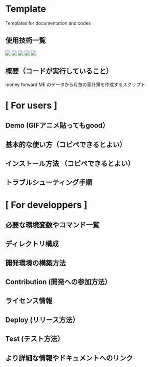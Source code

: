 # Template 
Templates for documentation and codes

## 使用技術一覧
<!-- シールド一覧 -->
<!-- 該当するプロジェクトの中から任意のものを選ぶ-->
<!-- <img src="https://img.shields.io/badge/{バッジ左の文字}-{バッジ右の文字}-{色}.svg?logo={ロゴ名}&style=for-the-badge"> -->
<!-- ロゴは simpleIcon https://simpleicons.org/ から選べる -->
<p style="display: inline">
  <!-- フロントエンドのフレームワーク一覧 -->
  <!--<img src="https://img.shields.io/badge/-Node.js-000000.svg?logo=node.js&style=for-the-badge"> -->
  <img src="https://img.shields.io/badge/-Next.js-000000.svg?logo=next.js&style=for-the-badge">
  <!-- <img src="https://img.shields.io/badge/-TailwindCSS-000000.svg?logo=tailwindcss&style=for-the-badge">
  <img src="https://img.shields.io/badge/-React-20232A?style=for-the-badge&logo=react&logoColor=61DAFB"> 
  -->
  <!-- バックエンドのフレームワーク一覧 -->
  <!--
  <img src="https://img.shields.io/badge/-Django-092E20.svg?logo=django&style=for-the-badge">
  -->
  <!-- バックエンドの言語一覧 -->
 
  <img src="https://img.shields.io/badge/-Node.js-4285F4.svg?logo=node.js&style=for-the-badge">
   <!--
    [![NPM version](https://badge.fury.io/js/badge-list.svg)](http://badge.fury.io/js/badge-list)
  <img src="https://img.shields.io/badge/-GAS-4285F4.svg?logo=googleappsscript&style=for-the-badge">
  <img src="https://img.shields.io/badge/-Python-F2C63C.svg?logo=python&style=for-the-badge">
  -->
  <!-- ミドルウェア一覧 -->
  <img src="https://img.shields.io/badge/-prisma-2D3748.svg?logo=prisma&style=for-the-badge">
  <!--
  <img src="https://img.shields.io/badge/-Nginx-269539.svg?logo=nginx&style=for-the-badge">
  <img src="https://img.shields.io/badge/-MySQL-4479A1.svg?logo=mysql&style=for-the-badge&logoColor=white">
  <img src="https://img.shields.io/badge/-Gunicorn-199848.svg?logo=gunicorn&style=for-the-badge&logoColor=white">
  -->

  <!-- インフラ一覧 -->
  <img src="https://img.shields.io/badge/-vercel-000000.svg?logo=vercel&style=for-the-badge">
  <!--<img src="https://img.shields.io/badge/-MongoDB-47A248.svg?logo=mongodb&style=for-the-badge">-->
  <img src="https://img.shields.io/badge/-postgresql-4169E1.svg?logo=postgresql&style=for-the-badge">

  <!--
  <img src="https://img.shields.io/badge/-Google%20cloud-4285F4.svg?logo=google-cloud&style=for-the-badge">
  <img src="https://img.shields.io/badge/-Docker-1488C6.svg?logo=docker&style=for-the-badge">
  <img src="https://img.shields.io/badge/-githubactions-FFFFFF.svg?logo=github-actions&style=for-the-badge">
  <img src="https://img.shields.io/badge/-Amazon%20aws-232F3E.svg?logo=amazon-aws&style=for-the-badge">
  <img src="https://img.shields.io/badge/-terraform-20232A?style=for-the-badge&logo=terraform&logoColor=844EBA">
  -->
</p>

## 概要（コードが実行していること） 
money forward ME のデータから月毎の家計簿を作成するスクリプト

# [ For users ]
## Demo (GIFアニメ貼ってもgood）
## 基本的な使い方（コピペできるとよい）
## インストール方法 （コピペできるとよい）
## トラブルシューティング手順

# [ For developpers ]
## 必要な環境変数やコマンド一覧
## ディレクトリ構成
## 開発環境の構築方法

## Contribution (開発への参加方法）
## ライセンス情報
## Deploy (リリース方法）
## Test (テスト方法）

## より詳細な情報やドキュメントへのリンク
